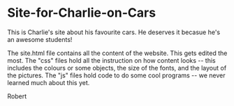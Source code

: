 # Site-for-Charlie-on-Cars
This is Charlie's site about his favourite cars. He deserves it becasue he's an awesome students!

The site.html file contains all the content of the website. This gets edited the most.
The "css" files hold all the instruction on how content looks -- this includes the colours or some objects, the size of the fonts, and the layout of the pictures.
The "js" files hold code to do some cool programs -- we never learned much about this yet.

Robert
